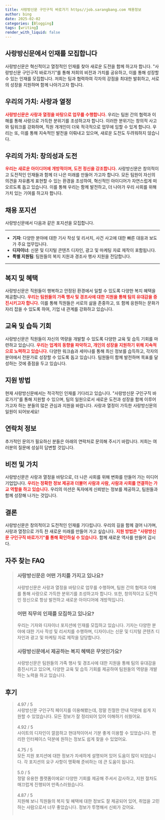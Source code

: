 ```yaml
---
title: 사랑방신문 구인구직 바로가기 https//job.sarangbang.com 채용정보
author: bing
date: 2025-02-02
categories: [Blogging]
tags: [writing]
render_with_liquid: false
---
```



<h2 id='사랑방신문_인재모집'>사랑방신문에서 인재를 모집합니다</h2>

<p>사랑방신문은 혁신적이고 열정적인 인재를 찾아 새로운 도전을 함께 하고자 합니다. "사랑방신문 구인구직 바로가기"를 통해 저희의 비전과 가치를 공유하고, 이를 통해 성장할 수 있는 인재를 모집합니다. 저희는 팀과 협력하여 각자의 강점을 최대한 발휘하고, 서로의 성장을 지원하며 함께 나아가고자 합니다.</p>

<h2 id='우리의_가치_사랑과_열정'>우리의 가치: 사랑과 열정</h2>

<p><b><span style="color: #ee2323;">사랑방신문은 사랑과 열정을 바탕으로 업무를 수행합니다.</span></b> 우리는 팀원 간의 협력과 이해를 통해 사랑으로 가득한 분위기를 조성하고자 합니다. 이러한 분위기는 창의적 사고와 팀워크를 강화하며, 직원 개개인이 더욱 적극적으로 업무에 임할 수 있게 합니다. 우리는 또, 이를 통해 지속적인 발전을 이뤄내고 있으며, 새로운 도전도 두려워하지 않습니다.</p>

<h2 id='우리의_가치_창의성과_도전'>우리의 가치: 창의성과 도전</h2>

<p><b><span style="color: #ee2323;">우리는 새로운 아이디어에 개방적이며, 도전 정신을 강조합니다.</span></b> 사랑방신문은 창의적이고 도전적인 인재들과 함께 더 나은 미래를 만들어 가고자 합니다. 모든 팀원이 자신의 의견을 자유롭게 표현할 수 있는 환경을 조성하여, 혁신적인 아이디어가 자연스럽게 떠오르도록 돕고 있습니다. 이를 통해 우리는 함께 발전하고, 더 나아가 우리 사회를 위해 가치 있는 기여를 하고자 합니다.</p>

<h2 id='채용_포지션'>채용 포지션</h2>

<p>사랑방신문에서 다음과 같은 포지션을 모집합니다.</p>

<hr />

<ul>
    <li><b>기자</b>: 다양한 분야에 대한 기사 작성 및 리서치, 사건 사고에 대한 빠른 대응과 보도가 주요 업무입니다.</li>
    <li><b>디자이너</b>: 신문 및 디지털 콘텐츠 디자인, 광고 및 마케팅 자료 제작이 포함됩니다.</li>
    <li><b>특별 지원팀</b>: 팀원들의 복지 지원과 경조사 행사 지원을 전담합니다.</li>
</ul>

<hr />

<h2 id='복지_및_혜택'>복지 및 혜택</h2>

<p>사랑방신문은 직원들이 행복하고 안정된 환경에서 일할 수 있도록 다양한 복지 혜택을 제공합니다. <b><span style="color: #ee2323;">우리는 팀원들의 가족 행사 및 경조사에 대한 지원을 통해 팀의 유대감을 증진시키고자 합니다.</span></b> 이를 통해 직원들은 서로의 삶을 존중하고, 또 함께 응원하는 문화가 자리 잡을 수 있도록 하여, 기업 내 관계를 강화하고 있습니다.</p>

<h2 id='교육_및_습득_기회'>교육 및 습득 기회</h2>

<p>사랑방신문은 직원들이 자신의 역량을 개발할 수 있도록 다양한 교육 및 습득 기회를 마련하고 있습니다. <b><span style="color: #ee2323;">우리는 업계의 동향을 파악하고, 개인의 성장을 지원하기 위해 지속적으로 노력하고 있습니다.</span></b> 다양한 워크숍과 세미나를 통해 최신 정보를 습득하고, 각자의 분야에서 전문가로 성장할 수 있도록 돕고 있습니다. 팀원들이 함께 발전하며 목표를 달성하는 것에 중점을 두고 있습니다.</p>

<h2 id='지원_방법'>지원 방법</h2>

<p>현재 사랑방신문에서는 적극적인 인재를 기다리고 있습니다. "사랑방신문 구인구직 바로가기"를 통해 지원할 수 있으며, 팀의 일원으로서 새로운 도전과 성장을 함께 이루어 가고자 하는 분들의 많은 관심과 지원을 바랍니다. 사랑과 열정이 가득한 사랑방신문의 일원이 되어보세요!</p>

<h2 id='연락처_정보'>연락처 정보</h2>

<p>추가적인 문의가 필요하신 분들은 아래의 연락처로 문의해 주시기 바랍니다. 저희는 여러분의 질문에 성실히 답변할 것입니다.</p>

<h2 id='비전_및_가치'>비전 및 가치</h2>

<p>사랑방신문은 사랑과 열정을 바탕으로, 더 나은 사회를 위해 변화를 만들어 가는 미디어 기업입니다. <b><span style="color: #ee2323;">우리는 정확한 정보 제공과 더불어 사람과 사람, 사람과 사회를 연결하는 가교 역할을 하고 있습니다.</span></b> 우리의 미션은 독자에게 신뢰받는 정보를 제공하고, 팀원들과 함께 성장해 나가는 것입니다.</p>

<h2 id='결론'>결론</h2>

<p>사랑방신문은 창의적이고 도전적인 인재를 기다립니다. 우리의 길을 함께 걸어 나가며, 사랑과 열정으로 가득 찬 새로운 미래를 만들어 가고 싶습니다. <b><span style="color: #ee2323;">지원 방법은 "사랑방신문 구인구직 바로가기"를 통해 확인하실 수 있습니다.</span></b> 함께 새로운 역사를 만들어 갑시다.</p>


<h2 id='자주_찾는_FAQ'>자주 찾는 FAQ</h2>
<div itemscope="" itemtype="https://schema.org/FAQPage"> 
<blockquote> 
<div itemscope="" itemprop="mainEntity" itemtype="https://schema.org/Question"> 
<h3 itemprop="name">사랑방신문은 어떤 가치를 가지고 있나요?</h3> 
<div itemscope="" itemprop="acceptedAnswer" itemtype="https://schema.org/Answer"> 
<span itemprop="text"> 
<p>사랑방신문은 사랑과 열정을 바탕으로 업무를 수행하며, 팀원 간의 협력과 이해를 통해 사랑으로 가득한 분위기를 조성하고자 합니다. 또한, 창의적이고 도전적인 정신으로 항상 발전하고 새로운 아이디어에 개방적입니다.</p> 
</span> 
</div> 
</div> 

<div itemscope="" itemprop="mainEntity" itemtype="https://schema.org/Question"> 
<h3 itemprop="name">어떤 직무의 인재를 모집하고 있나요?</h3> 
<div itemscope="" itemprop="acceptedAnswer" itemtype="https://schema.org/Answer"> 
<span itemprop="text"> 
<p>우리는 기자와 디자이너 포지션에 인재를 모집하고 있습니다. 기자는 다양한 분야에 대한 기사 작성 및 리서치를 수행하며, 디자이너는 신문 및 디지털 콘텐츠 디자인과 광고 및 마케팅 자료 제작을 담당합니다.</p> 
</span> 
</div> 
</div> 

<div itemscope="" itemprop="mainEntity" itemtype="https://schema.org/Question"> 
<h3 itemprop="name">사랑방신문에서 제공하는 복지 혜택은 무엇인가요?</h3> 
<div itemscope="" itemprop="acceptedAnswer" itemtype="https://schema.org/Answer"> 
<span itemprop="text"> 
<p>사랑방신문은 팀원들의 가족 행사 및 경조사에 대한 지원을 통해 팀의 유대감을 증진시키고 있으며, 다양한 교육 및 습득 기회를 제공하여 팀원들의 역량을 개발하는 노력을 하고 있습니다.</p> 
</span> 
</div> 
</div> 
</blockquote> 
</div>
<h2 id='후기'>후기</h2>
<div itemscope itemtype="https://schema.org/Product">
  <blockquote>
  <div itemprop="review" itemscope itemtype="https://schema.org/Review">
      <div itemprop="reviewRating" itemscope itemtype="https://schema.org/Rating"> <span itemprop="ratingValue">4.97</span> / <span itemprop="bestRating">5</span> </div>
      <span itemprop="reviewBody">사랑방신문 구인구직 페이지를 이용해봤는데, 정말 친절한 안내 덕분에 쉽게 지원할 수 있었습니다. 모든 정보가 잘 정리되어 있어 이해하기 쉬웠어요.</span>
  </div>
  <br>
  <div itemprop="review" itemscope itemtype="https://schema.org/Review">
      <div itemprop="reviewRating" itemscope itemtype="https://schema.org/Rating"> <span itemprop="ratingValue">4.92</span> / <span itemprop="bestRating">5</span> </div>
      <span itemprop="reviewBody">사이트의 디자인이 깔끔하고 현대적이어서 기분 좋게 이용할 수 있었습니다. 편리한 인터페이스 덕분에 원하는 정보도 쉽게 찾을 수 있었어요.</span>
  </div>
  <br>
  <div itemprop="review" itemscope itemtype="https://schema.org/Review">
      <div itemprop="reviewRating" itemscope itemtype="https://schema.org/Rating"> <span itemprop="ratingValue">4.75</span> / <span itemprop="bestRating">5</span> </div>
      <span itemprop="reviewBody">모든 지원 포지션에 대한 정보가 자세하게 설명되어 있어 도움이 많이 되었습니다. 각 포지션의 요구 사항이 명확해 준비하는 데 큰 도움이 됩니다.</span>
  </div>
  <br>
  <div itemprop="review" itemscope itemtype="https://schema.org/Review">
      <div itemprop="reviewRating" itemscope itemtype="https://schema.org/Rating"> <span itemprop="ratingValue">5.0</span> / <span itemprop="bestRating">5</span> </div>
      <span itemprop="reviewBody">정말 유용한 플랫폼이에요! 다양한 기회를 제공해 주셔서 감사하고, 지원 절차도 매끄럽게 진행되어 만족스러웠습니다.</span>
  </div>
  <br>
  <div itemprop="review" itemscope itemtype="https://schema.org/Review">
      <div itemprop="reviewRating" itemscope itemtype="https://schema.org/Rating"> <span itemprop="ratingValue">4.87</span> / <span itemprop="bestRating">5</span> </div>
      <span itemprop="reviewBody">지원해 보니 직원들의 복지 및 혜택에 대한 정보도 잘 제공되어 있어, 취업을 고민하는 사람으로서 너무 좋았습니다. 정보가 투명해서 신뢰가 갔어요.</span>
  </div>
  <br>
  </blockquote>
</div>
